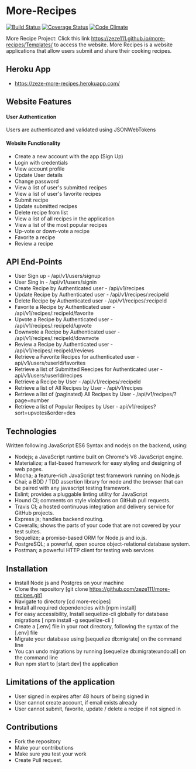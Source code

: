 # More-Recipes
  [![Build Status](https://travis-ci.org/zeze111/andela-bootcamp27.svg?branch=master)](https://travis-ci.org/zeze111/andela-bootcamp27)  <a href="https://codeclimate.com/github/codeclimate/codeclimate">
[![Coverage Status](https://coveralls.io/repos/github/zeze111/more-recipes/badge.svg?branch=develope)](https://coveralls.io/github/zeze111/more-recipes?branch=develope)
[![Code Climate](https://codeclimate.com/github/codeclimate/codeclimate/badges/gpa.svg)](https://codeclimate.com/github/zeze111/more-recipes)


More Recipe Project: Click this link https://zeze111.github.io/more-recipes/Templates/ to access the website. More Recipes is a website applications that allow users submit and share their cooking recipes.

## Heroku App
* https://zeze-more-recipes.herokuapp.com/

## Website Features
#### User Authentication
Users are authenticated and validated using JSONWebTokens

#### Website Functionality
* Create a new account with the app (Sign Up)
* Login with credentials
* View account profile
* Update User details
* Change password
* View a list of user's submitted recipes
* View a list of user's favorite recipes
* Submit recipe
* Update submitted recipes
* Delete recipe from list
* View a list of all recipes in the application
* View a list of the most popular recipes
* Up-vote or down-vote a recipe
* Favorite a recipe
* Review a recipe

## API End-Points
* User Sign up - /api/v1/users/signup
* User Sing in - /api/v1/users/signin
* Create Recipe by Authenticated user - /api/v1/recipes
* Update Recipe by Authenticated user - /api/v1/recipes/:recipeId
* Delete Recipe by Authenticated user - /api/v1/recipes/:recipeId
* Favorite a Recipe by Authenticated user - /api/v1/recipes/:recipeId/favorite
* Upvote a Recipe by Authenticated user - /api/v1/recipes/:recipeId/upvote
* Downvote a Recipe by Authenticated user - /api/v1/recipes/:recipeId/downvote
* Review a Recipe by Authenticated user - /api/v1/recipes/:recipeId/reviews
* Retrieve a Favorite Recipes for authenticated user - api/v1/users/:userId/favorites
* Retrieve a list of Submitted Reecipes for Authenticated user - api/v1/users/:userId/recipes
* Retrieve a Recipe by User - /api/v1/recipes/:recipeId
* Retrieve a list of All Recipes by User - /api/v1/recipes
* Retrieve a list of (paginated) All Recipes by User - /api/v1/recipes/?page=number
* Retrieve a list of Popular Recipes by User - api/v1/recipes?sort=upvotes&order=des

## Technologies
Written following JavaScript ES6 Syntax and nodejs on the backend, using:

* Nodejs; a JavaScript runtime built on Chrome's V8 JavaScript engine.
* Materialize; a flat-based framework for easy styling and designing of web pages.
* Mocha; a feature-rich JavaScript test framework running on Node.js 
* Chai; a BDD / TDD assertion library for node and the browser that can be paired with any javascript testing framework.
* Eslint; provides a pluggable linting utility for JavaScript 
* Hound CI; comments on style violations on GitHub pull requests.
* Travis CI; a hosted continuous integration and delivery service for GitHub projects.
* Express js; handles backend routing.
* Coveralls; shows the parts of your code that are not covered by your test suites.
* Sequelize; a promise-based ORM for Node.js and io.js. 
* PostgreSQL; a powerful, open source object-relational database system.
* Postman;  a powerful HTTP client for testing web services

## Installation
* Install Node js and Postgres on your machine
* Clone the repository [git clone https://github.com/zeze111/more-recipes.git]
* Navigate to directory [cd more-recipes]
* Install all required dependencies with [npm install]
* For easy accessibility, Install sequelize-cli globally for database migrations [ npm install -g sequelize-cli ]
* Create a [.env] file in your root directory, following the syntax of the [.env] file 
* Migrate your database using [sequelize db:migrate] on the command line
* You can undo migrations by running [sequelize db:migrate:undo:all] on the command line
* Run npm start to [start:dev] the application

## Limitations of the application
* User signed in expires after 48 hours of being signed in
* User cannot create account, if email exists already
* User cannot submit, favorite, update / delete a recipe if not signed in


## Contributions
* Fork the repository
* Make your contributions
* Make sure you test your work
* Create Pull request.